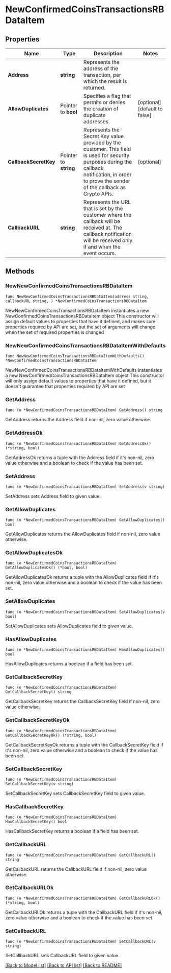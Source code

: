 # NewConfirmedCoinsTransactionsRBDataItem

## Properties

Name | Type | Description | Notes
------------ | ------------- | ------------- | -------------
**Address** | **string** | Represents the address of the transaction, per which the result is returned. | 
**AllowDuplicates** | Pointer to **bool** | Specifies a flag that permits or denies the creation of duplicate addresses. | [optional] [default to false]
**CallbackSecretKey** | Pointer to **string** | Represents the Secret Key value provided by the customer. This field is used for security purposes during the callback notification, in order to prove the sender of the callback as Crypto APIs. | [optional] 
**CallbackURL** | **string** | Represents the URL that is set by the customer where the callback will be received at. The callback notification will be received only if and when the event occurs. | 

## Methods

### NewNewConfirmedCoinsTransactionsRBDataItem

`func NewNewConfirmedCoinsTransactionsRBDataItem(address string, callbackURL string, ) *NewConfirmedCoinsTransactionsRBDataItem`

NewNewConfirmedCoinsTransactionsRBDataItem instantiates a new NewConfirmedCoinsTransactionsRBDataItem object
This constructor will assign default values to properties that have it defined,
and makes sure properties required by API are set, but the set of arguments
will change when the set of required properties is changed

### NewNewConfirmedCoinsTransactionsRBDataItemWithDefaults

`func NewNewConfirmedCoinsTransactionsRBDataItemWithDefaults() *NewConfirmedCoinsTransactionsRBDataItem`

NewNewConfirmedCoinsTransactionsRBDataItemWithDefaults instantiates a new NewConfirmedCoinsTransactionsRBDataItem object
This constructor will only assign default values to properties that have it defined,
but it doesn't guarantee that properties required by API are set

### GetAddress

`func (o *NewConfirmedCoinsTransactionsRBDataItem) GetAddress() string`

GetAddress returns the Address field if non-nil, zero value otherwise.

### GetAddressOk

`func (o *NewConfirmedCoinsTransactionsRBDataItem) GetAddressOk() (*string, bool)`

GetAddressOk returns a tuple with the Address field if it's non-nil, zero value otherwise
and a boolean to check if the value has been set.

### SetAddress

`func (o *NewConfirmedCoinsTransactionsRBDataItem) SetAddress(v string)`

SetAddress sets Address field to given value.


### GetAllowDuplicates

`func (o *NewConfirmedCoinsTransactionsRBDataItem) GetAllowDuplicates() bool`

GetAllowDuplicates returns the AllowDuplicates field if non-nil, zero value otherwise.

### GetAllowDuplicatesOk

`func (o *NewConfirmedCoinsTransactionsRBDataItem) GetAllowDuplicatesOk() (*bool, bool)`

GetAllowDuplicatesOk returns a tuple with the AllowDuplicates field if it's non-nil, zero value otherwise
and a boolean to check if the value has been set.

### SetAllowDuplicates

`func (o *NewConfirmedCoinsTransactionsRBDataItem) SetAllowDuplicates(v bool)`

SetAllowDuplicates sets AllowDuplicates field to given value.

### HasAllowDuplicates

`func (o *NewConfirmedCoinsTransactionsRBDataItem) HasAllowDuplicates() bool`

HasAllowDuplicates returns a boolean if a field has been set.

### GetCallbackSecretKey

`func (o *NewConfirmedCoinsTransactionsRBDataItem) GetCallbackSecretKey() string`

GetCallbackSecretKey returns the CallbackSecretKey field if non-nil, zero value otherwise.

### GetCallbackSecretKeyOk

`func (o *NewConfirmedCoinsTransactionsRBDataItem) GetCallbackSecretKeyOk() (*string, bool)`

GetCallbackSecretKeyOk returns a tuple with the CallbackSecretKey field if it's non-nil, zero value otherwise
and a boolean to check if the value has been set.

### SetCallbackSecretKey

`func (o *NewConfirmedCoinsTransactionsRBDataItem) SetCallbackSecretKey(v string)`

SetCallbackSecretKey sets CallbackSecretKey field to given value.

### HasCallbackSecretKey

`func (o *NewConfirmedCoinsTransactionsRBDataItem) HasCallbackSecretKey() bool`

HasCallbackSecretKey returns a boolean if a field has been set.

### GetCallbackURL

`func (o *NewConfirmedCoinsTransactionsRBDataItem) GetCallbackURL() string`

GetCallbackURL returns the CallbackURL field if non-nil, zero value otherwise.

### GetCallbackURLOk

`func (o *NewConfirmedCoinsTransactionsRBDataItem) GetCallbackURLOk() (*string, bool)`

GetCallbackURLOk returns a tuple with the CallbackURL field if it's non-nil, zero value otherwise
and a boolean to check if the value has been set.

### SetCallbackURL

`func (o *NewConfirmedCoinsTransactionsRBDataItem) SetCallbackURL(v string)`

SetCallbackURL sets CallbackURL field to given value.



[[Back to Model list]](../README.md#documentation-for-models) [[Back to API list]](../README.md#documentation-for-api-endpoints) [[Back to README]](../README.md)


